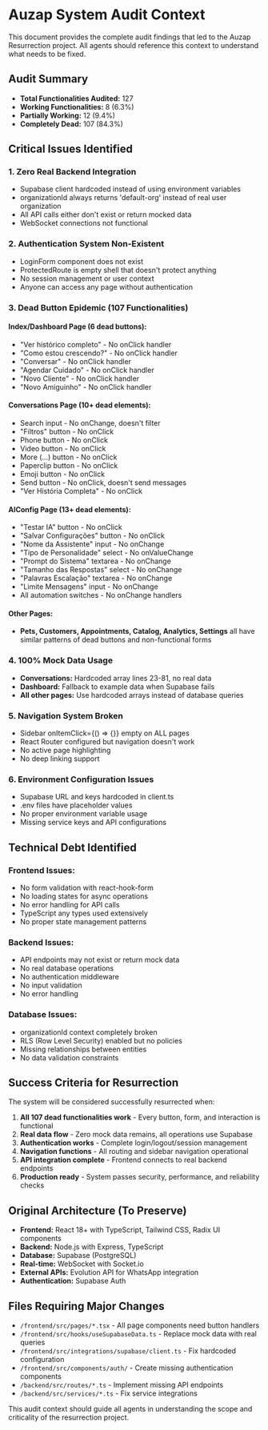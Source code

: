 # Auzap System Audit Context

This document provides the complete audit findings that led to the Auzap Resurrection project. All agents should reference this context to understand what needs to be fixed.

## Audit Summary
- **Total Functionalities Audited:** 127
- **Working Functionalities:** 8 (6.3%)
- **Partially Working:** 12 (9.4%)
- **Completely Dead:** 107 (84.3%)

## Critical Issues Identified

### 1. Zero Real Backend Integration
- Supabase client hardcoded instead of using environment variables
- organizationId always returns 'default-org' instead of real user organization
- All API calls either don't exist or return mocked data
- WebSocket connections not functional

### 2. Authentication System Non-Existent
- LoginForm component does not exist
- ProtectedRoute is empty shell that doesn't protect anything
- No session management or user context
- Anyone can access any page without authentication

### 3. Dead Button Epidemic (107 Functionalities)

#### Index/Dashboard Page (6 dead buttons):
- "Ver histórico completo" - No onClick handler
- "Como estou crescendo?" - No onClick handler
- "Conversar" - No onClick handler
- "Agendar Cuidado" - No onClick handler
- "Novo Cliente" - No onClick handler
- "Novo Amiguinho" - No onClick handler

#### Conversations Page (10+ dead elements):
- Search input - No onChange, doesn't filter
- "Filtros" button - No onClick
- Phone button - No onClick
- Video button - No onClick
- More (...) button - No onClick
- Paperclip button - No onClick
- Emoji button - No onClick
- Send button - No onClick, doesn't send messages
- "Ver História Completa" - No onClick

#### AIConfig Page (13+ dead elements):
- "Testar IA" button - No onClick
- "Salvar Configurações" button - No onClick
- "Nome da Assistente" input - No onChange
- "Tipo de Personalidade" select - No onValueChange
- "Prompt do Sistema" textarea - No onChange
- "Tamanho das Respostas" select - No onChange
- "Palavras Escalação" textarea - No onChange
- "Limite Mensagens" input - No onChange
- All automation switches - No onChange handlers

#### Other Pages:
- **Pets, Customers, Appointments, Catalog, Analytics, Settings** all have similar patterns of dead buttons and non-functional forms

### 4. 100% Mock Data Usage
- **Conversations:** Hardcoded array lines 23-81, no real data
- **Dashboard:** Fallback to example data when Supabase fails
- **All other pages:** Use hardcoded arrays instead of database queries

### 5. Navigation System Broken
- Sidebar onItemClick={() => {}} empty on ALL pages
- React Router configured but navigation doesn't work
- No active page highlighting
- No deep linking support

### 6. Environment Configuration Issues
- Supabase URL and keys hardcoded in client.ts
- .env files have placeholder values
- No proper environment variable usage
- Missing service keys and API configurations

## Technical Debt Identified

### Frontend Issues:
- No form validation with react-hook-form
- No loading states for async operations
- No error handling for API calls
- TypeScript any types used extensively
- No proper state management patterns

### Backend Issues:
- API endpoints may not exist or return mock data
- No real database operations
- No authentication middleware
- No input validation
- No error handling

### Database Issues:
- organizationId context completely broken
- RLS (Row Level Security) enabled but no policies
- Missing relationships between entities
- No data validation constraints

## Success Criteria for Resurrection

The system will be considered successfully resurrected when:

1. **All 107 dead functionalities work** - Every button, form, and interaction is functional
2. **Real data flow** - Zero mock data remains, all operations use Supabase
3. **Authentication works** - Complete login/logout/session management
4. **Navigation functions** - All routing and sidebar navigation operational
5. **API integration complete** - Frontend connects to real backend endpoints
6. **Production ready** - System passes security, performance, and reliability checks

## Original Architecture (To Preserve)
- **Frontend:** React 18+ with TypeScript, Tailwind CSS, Radix UI components
- **Backend:** Node.js with Express, TypeScript
- **Database:** Supabase (PostgreSQL)
- **Real-time:** WebSocket with Socket.io
- **External APIs:** Evolution API for WhatsApp integration
- **Authentication:** Supabase Auth

## Files Requiring Major Changes
- `/frontend/src/pages/*.tsx` - All page components need button handlers
- `/frontend/src/hooks/useSupabaseData.ts` - Replace mock data with real queries
- `/frontend/src/integrations/supabase/client.ts` - Fix hardcoded configuration
- `/frontend/src/components/auth/` - Create missing authentication components
- `/backend/src/routes/*.ts` - Implement missing API endpoints
- `/backend/src/services/*.ts` - Fix service integrations

This audit context should guide all agents in understanding the scope and criticality of the resurrection project.